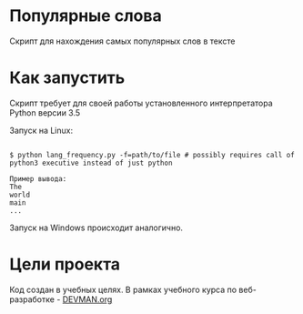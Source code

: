 # Популярные слова

Скрипт для нахождения самых популярных слов в тексте

# Как запустить

Скрипт требует для своей работы установленного интерпретатора Python версии 3.5

Запуск на Linux:

```#!bash

$ python lang_frequency.py -f=path/to/file # possibly requires call of python3 executive instead of just python

Пример вывода:
The
world
main
...
```

Запуск на Windows происходит аналогично.

# Цели проекта

Код создан в учебных целях. В рамках учебного курса по веб-разработке - [DEVMAN.org](https://devman.org)
